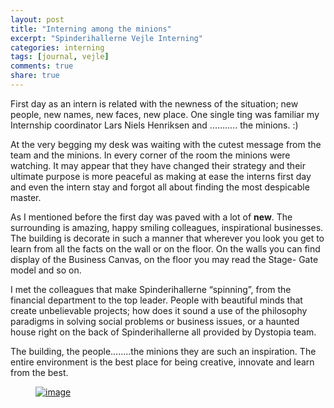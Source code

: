 ```yaml
---
layout: post
title: "Interning among the minions"
excerpt: "Spinderihallerne Vejle Interning"
categories: interning
tags: [journal, vejle]
comments: true
share: true
---
```


First day as an intern is related with the newness of the situation; new people, new names, new faces, new place. One single ting was familiar my Internship coordinator Lars Niels Henriksen and ........... the minions. :)

At the very begging my desk was waiting with the cutest message from the team and the minions. In every corner of the room the minions were watching. It may appear that they have changed their strategy and their ultimate purpose is more peaceful as making at ease the interns first day and even the intern stay and forgot all about finding the most despicable master.

As I mentioned before the first day was paved with a lot of **new**. The surrounding is amazing, happy smiling colleagues, inspirational businesses. The building is decorate in such a manner that wherever you look you get to learn from all the facts on the wall or on the floor. On the walls you can find  display of the Business Canvas, on the floor you may read the Stage- Gate model and so on.

I met the colleagues that make Spinderihallerne “spinning”, from the financial department to the top leader. People with beautiful minds that create unbelievable projects; how does it sound a use of the philosophy paradigms in solving social problems or business issues, or a haunted house right on the back of Spinderihallerne all provided by Dystopia team.

The building, the people........the minions they are such an inspiration. The entire environment is the best place for being creative, innovate and learn from the best.

<figure>
	<a href="{{site.url}}/images/interning/19-08-2015/2015-08-19 11.51.28.jpg"><img src="{{site.url}}/images/interning/19-08-2015/2015-08-19 11.51.28.jpg" alt="image"></a>
</figure>
